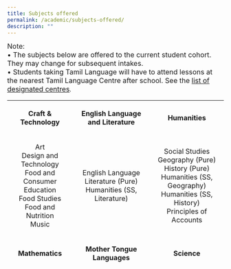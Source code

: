 ```yaml
---
title: Subjects offered
permalink: /academic/subjects-offered/
description: ""
---
```

<p><font size="3">Note:<br />&bull; The subjects below are offered to the current student cohort. They may change for subsequent intakes.<br />&bull; Students taking Tamil Language will have to attend lessons at the nearest Tamil Language Centre after school. See the&nbsp;<a href="https://www.moe.gov.sg/secondary/courses/express/electives?term=Language&amp;subterm=Tamil%20Language" target="_blank" rel="noopener noreferrer">list of designated centres</a></font>.</p>
<table style="height: 398px; margin-left: auto; margin-right: auto;">
<tbody>
<tr style="height: 36px;">
<th style="text-align: center; height: 36px; width: 203.359px;">
	<p><font size="3">Craft &amp; Technology</font></p>
</th>
<th style="text-align: center; height: 36px; width: 242.234px;">
	<p><font size="3">English Language and Literature</font></p>
</th>
<th style="text-align: center; height: 36px; width: 196.406px;">
	<p><font size="3">Humanities</font></p>
</th>
</tr>
<tr style="height: 145px;">
<td style="text-align: center; height: 145px; width: 203.359px;">
<p><font size="3">Art<br />Design and Technology<br />Food and Consumer Education<br />Food Studies<br />Food and Nutrition<br />Music</font></p>
</td>
<td style="text-align: center; height: 145px; width: 242.234px;">
<p><font size="3">English Language<br />Literature&nbsp;(Pure)<br />Humanities (SS, Literature)</font></p>
</td>
<td style="text-align: center; height: 145px; width: 196.406px;">
<p><font size="3">Social Studies<br />Geography&nbsp;(Pure)<br />History&nbsp;(Pure)<br />Humanities (SS, Geography)<br />Humanities (SS, History)<br />Principles of Accounts</font></p>
</td>
</tr>
<tr style="height: 18px;">
<td style="text-align: center; height: 18px; width: 203.359px;">
	<p><font size="3"><strong>Mathematics</strong></font></p>
</td>
<td style="text-align: center; height: 18px; width: 242.234px;">
	<p><font size="3"><strong>Mother Tongue Languages</strong></font></p>
</td>
<td style="text-align: center; height: 18px; width: 196.406px;">
	<p><font size="3"><strong>Science</strong></font></p>
</td>
</tr>
<tr style="height: 181px;">
<td style="text-align: center; height: 181px; width: 203.359px;">
<p><font size="3">&nbsp;Mathematics<br />Additional Mathematics<br />Computer Applications&nbsp;</font></p>
</td>
<td style="text-align: center; height: 181px; width: 242.234px;">
<p><font size="3">&nbsp;Chinese Language<br />Malay Language&nbsp;<br />Higher Chinese Language<br />Chinese Language Syllabus B<br />Malay Language Syllabus B<br />Basic Chinese Language<br />Basic Malay Language</font></p>
</td>
<td style="text-align: center; height: 181px; width: 196.406px;">
<p><font size="3">&nbsp;Biology (Pure)<br />Chemistry&nbsp;(Pure)<br />Physics&nbsp;(Pure)<br />Science (Chemistry, Biology)<br />Science (Physics, Chemistry)</font></p>
</td>
</tr>
<tr style="height: 18px;">
<td style="height: 18px; width: 203.359px; text-align: center;"><strong>&nbsp;Physical Education</strong></td>
</tr>
</tbody>
</table>